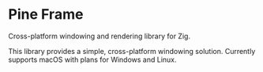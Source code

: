 # Pine Frame

Cross-platform windowing and rendering library for Zig.

This library provides a simple, cross-platform windowing solution.
Currently supports macOS with plans for Windows and Linux.
